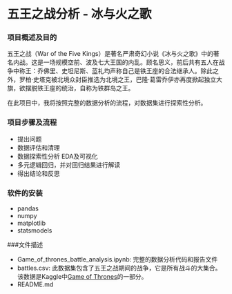 # 五王之战分析 - 冰与火之歌

### 项目概述及目的

五王之战（War of the Five Kings）是著名严肃奇幻小说《冰与火之歌》中的著名内战。这是一场规模空前、波及七大王国的内乱。顾名思义，前后共有五人在战争中称王：乔佛里、史坦尼斯、蓝礼均声称自己是铁王座的合法继承人。除此之外，罗柏·史塔克被北境众封臣推选为北境之王，巴隆·葛雷乔伊亦再度掀起独立大旗，欲摆脱铁王座的统治，自称为铁群岛之王。

在此项目中，我将按照完整的数据分析的流程，对数据集进行探索性分析。

### 项目步骤及流程

- 提出问题
- 数据评估和清理
- 数据探索性分析 EDA及可视化
- 多元逻辑回归，并对回归结果进行解读
- 得出结论和反思

### 软件的安装

- pandas
- numpy
- matplotlib
- statsmodels

###文件描述

- Game_of_thrones_battle_analysis.ipynb: 完整的数据分析代码和报告文件
- battles.csv: 此数据集包含了五王之战期间的战争，它是所有战斗的大集合。该数据是Kaggle中[Game of Thrones](https://www.kaggle.com/mylesoneill/game-of-thrones)的一部分。
- README.md

